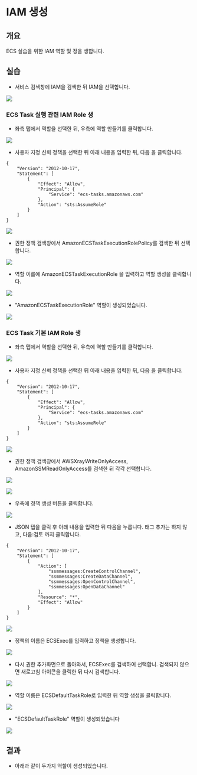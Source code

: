 # IAM 생성

## 개요

ECS 실습을 위한 IAM 역할 및 정을 생합니다.

## 실습

* 서비스 검색창에 IAM을 검색한 뒤 IAM을 선택합니다.

![](<../.gitbook/assets/image (6).png>)

### ECS Task 실행 관련 IAM Role 생

* 좌측 탭에서 역할을 선택한 뒤, 우측에 역할 만들기를 클릭합니다.

![](<../.gitbook/assets/image (14).png>)

* 사용자 지정 신뢰 정책을 선택한 뒤 아래 내용을 입력한 뒤, 다음 을 클릭합니다.

```
{
    "Version": "2012-10-17",
    "Statement": [
        {
            "Effect": "Allow",
            "Principal": {
                "Service": "ecs-tasks.amazonaws.com"
            },
            "Action": "sts:AssumeRole"
        }
    ]
}
```

![](<../.gitbook/assets/image (7).png>)

* 권한 정책 검색창에서 AmazonECSTaskExecutionRolePolicy를 검색한 뒤 선택합니다.

![](<../.gitbook/assets/image (11) (1).png>)

* 역할 이름에 AmazonECSTaskExecutionRole 을 입력하고 역할 생성을 클릭합니다.&#x20;

![](<../.gitbook/assets/image (34).png>)

* "AmazonECSTaskExecutionRole" 역할이 생성되었습니다.

![](<../.gitbook/assets/image (5).png>)

### ECS Task 기본 IAM Role 생

* 좌측 탭에서 역할을 선택한 뒤, 우측에 역할 만들기를 클릭합니다.

![](<../.gitbook/assets/image (14).png>)

* 사용자 지정 신뢰 정책을 선택한 뒤 아래 내용을 입력한 뒤, 다음 을 클릭합니다.

```
{
    "Version": "2012-10-17",
    "Statement": [
        {
            "Effect": "Allow",
            "Principal": {
                "Service": "ecs-tasks.amazonaws.com"
            },
            "Action": "sts:AssumeRole"
        }
    ]
}
```

![](<../.gitbook/assets/image (7).png>)



* 권한 정책 검색창에서 AWSXrayWriteOnlyAccess, AmazonSSMReadOnlyAccess를 검색한 뒤 각각 선택합니다.

![](<../.gitbook/assets/image (19).png>)

![](<../.gitbook/assets/image (12).png>)

* 우측에 정책 생성 버튼을 클릭합니다.

![](<../.gitbook/assets/image (23).png>)

* JSON 탭을 클릭 후 아래 내용을 입력한 뒤 다음을 누릅니다. 태그 추가는 하지 않고, 다음:검토 까지 클릭합니다.

```
{
    "Version": "2012-10-17",
    "Statement": [
        {
            "Action": [
                "ssmmessages:CreateControlChannel",
                "ssmmessages:CreateDataChannel",
                "ssmmessages:OpenControlChannel",
                "ssmmessages:OpenDataChannel"
            ],
            "Resource": "*",
            "Effect": "Allow"
        }
    ]
}
```

![](<../.gitbook/assets/image (27).png>)

* 정책의 이름은 ECSExec를 입력하고 정책을 생성합니다.

![](<../.gitbook/assets/image (9).png>)

* 다시 권한 추가화면으로 돌아와서, ECSExec를 검색하여 선택합니. 검색되지 않으면 새로고침 아이콘을 클릭한 뒤 다시 검색합니다.&#x20;

![](<../.gitbook/assets/image (4) (1).png>)

* 역할 이름은 ECSDefaultTaskRole로 입력한 뒤 역할 생성을 클릭합니다.

![](<../.gitbook/assets/image (26).png>)

* "ECSDefaultTaskRole" 역할이 생성되었습니다

![](<../.gitbook/assets/image (1).png>)

## 결과

* 아래과 같이 두가지 역할이 생성되었습니다.

